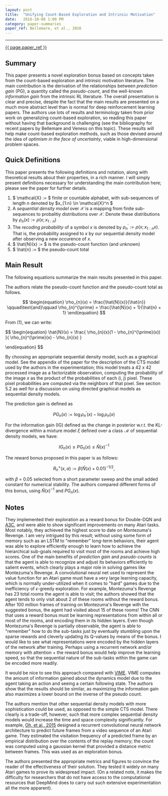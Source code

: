```yaml
---
layout: post
title:	"Unifying Count-Based Exploration and Intrinsic Motivation"
date: 	2016-10-08 1:00 PM
category: paper-summaries
paper_ref: Bellemare, et al., 2016
---
```


<script type="text/javascript" async
  src="https://cdn.mathjax.org/mathjax/latest/MathJax.js?config=TeX-MML-AM_CHTML">
</script>

<script type="text/x-mathjax-config">
MathJax.Hub.Config({
  TeX: { equationNumbers: { autoNumber: "AMS" } },
  tex2jax: {inlineMath: [['$','$'], ['\\(','\\)']]}
});
</script>

---
[{{ page.paper_ref }}](https://arxiv.org/abs/1606.01868)


## Summary

This paper presents a novel exploration bonus based on concepts taken from the count-based exploration and intrinsic motivation literature. The main contribution is the derivation of the relationships between *prediction gain* (PG), a quantity called the *pseudo-count*, and the well-known *information gain* from the intrinsic RL literature. The overall presentation is clear and precise, despite the fact that the main results are presented on a much more abstract level than is normal for deep reinforcement learning papers. The authors use lots of results and terminology taken from prior work on generalizing count-based exploration, so reading this paper without having that background is challenging (see the bibliography for recent papers by Bellemare and Veness on this topic). These results will help make count-based exploration methods, such as those devised around the idea of *optimism in the face of uncertainty*, viable in high-dimensional problem spaces.

## Quick Definitions

This paper presents the following definitions and notation, along with theoretical results about their properties, in a rich manner. I will simply present definitions necessary for understanding the main contribution here; please see the paper for further details. 

1. $ \mathcal{X} := $ finite or countable alphabet, with sub-sequences of length $n$ denoted by $x_{1:n} \in \mathcal{X}^n $
2. A *sequential density model* over $\mathcal{X}$ is a mapping from finite sub-sequences to probalitiy distributions over $\mathcal{X}$. Denote these distributions by $\rho_{n}(x) := \rho(x ; x_{1:n})$
3. The *recoding probability* of a symbol $x$ is denoted by $\rho_{n}^{\prime} := \rho(x ; x_{1:n}x)$. That is, the probability assigned to $x$ by our sequential density model after observing a new occurence of $x$.
4. $ \hat{N}(x) := $ is the pseudo-count function (and unknown)
5. $ \hat{n} := $ the pseudo-count total

## Main Result

The following equations summarize the main results presented in this paper.

The authors relate the pseudo-count function and the pseudo-count total as follows. 

$$
\begin{equation}
\rho_{n}(x) = \frac{\hat{N}(x)}{\hat{n}} \qquad\text{and}\qquad
\rho_{n}^{\prime} = \frac{\hat{N}(x) + 1}{\hat{n} + 1}
\end{equation}
$$

From (1), we can write: 

$$
\begin{equation}
\hat{N}(x) = \frac{
	\rho_{n}(x)(1 - \rho_{n}^{\prime}(x))
}{
	\rho_{n}^{\prime}(x) - \rho_{n}(x)
}

\end{equation}
$$

By choosing an appropriate sequential density model, such as a graphical model. See the appendix of the paper for the description of the CTS model used by the authors in the experimentation; this model treats a 42 x 42 processed image as a factorizable observation, computing the probability of the image $x$ as the product of the probabilities of each (i, j) pixel. These pixel probabilities are computed via the neighbors of that pixel. See section 5.2 as well for a discussion on using directed graphical models as sequential density models. 

The prediction gain is defined as 

$$
\begin{equation}
PG_{n}(x) := \log \rho_{n}^{\prime}(x) - \log \rho_{n}(x)
\end{equation}
$$

For the information gain (IG) defined as the change in posterior w.r.t. the KL-divergence within a mixture model $\xi$ defined over a class $\mathcal{M}$ of sequential density models, we have: 

$$
\begin{equation}
IG_{n}(x) \le PG_{n}(x) \le \hat{N}(x)^{-1}
\end{equation}
$$

The reward bonus proposed in this paper is as follows: 

$$
\begin{equation}
R_{n}^{+}(x, a) := \beta(\hat{N}(x) + 0.01)^{-1/2} ,
\end{equation}
$$

with $\beta$ = 0.05 selected from a short parameter sweep and the small added constant for numerical stability. The authors compared different forms of this bonus, using $\hat{N}(x)^{-1}$ and $PG_{n}(x)$. 

## Notes

They implemented their exploration as a reward bonus for Double-DQN and [A3C](http://pemami4911.github.io/paper-summaries/2016/08/02/A3C.html), and were able to show significant improvements on many Atari tasks. Most notably, they achieved the highest score to date on Montezuma's Revenge. I am very intrigued by this result; without using some form of memory such as an LSTM to "remember" long-term behaviors, their agent was able to explore efficiently enough to learn how to achieve the hierarchical sub-goals required to visit most of the rooms and achieve high scores. One of the main benefits of *prediction gain* and *pseudo-counts* is that the agent is able to recognize and adjust its behaviors efficiently to salient events, which clearly plays a major role in solving games like Montezuma's Revenge. A convolutional neural net used to represent the value function for an Atari game must have a very large learning capacity, which is normally under-utilized when it comes to "hard" games due to the inefficiency of $\epsilon$-greedy exploration. For example, Montezuma's Revenge has 23 total rooms the agent is able to visit; the authors showed that the agent tends to only visit about 2 of these rooms without the reward bonus. After 100 million frames of training on Montezuma's Revenge with the suggested bonus, the agent had visited about 15 of these rooms! The CNN that uses a reward bonus must be learning representations from within all or most of the rooms, and encoding them in its hidden layers. Even though Montezuma's Revenge is partially observable, the agent is able to "remember" how to do the sub-tasks just by eventually stumbling upon the sparse rewards and cleverly updating its Q-values by means of the bonus. I would like to see what representations were encoded by the hidden layers of the network after training. Perhaps using a recurrent network and/or memory with attention + the reward bonus would help improve the learning speed, so that the sequential nature of the sub-tasks within the game can be encoded more readily.
     
It would be nice to see this approach compared with [VIME](http://pemami4911.github.io/paper-summaries/2016/09/04/VIME.html). VIME computes the amount of information gained about the dynamics model due to the agent taking an action and seeing a certain following state. The authors show that the results should be similar, as maximizing the information gain also maximizes a lower bound on the inverse of the pseudo count. 

The authors mention that other sequential density models with more sophistication could be used, as opposed to the simple CTS model. There clearly is a trade-off, however, such that more complex sequential density models would increase the time and space complexity significantly. For example, [Oh, et al., 2015](https://arxiv.org/abs/1507.08750) designed a recurrent convolutional neural network architecture to predict future frames from a video sequence of an Atari game. They estimated the visitation frequency of a predicted frame by an empirical distribution over the contents of the replay memory; the count was computed using a gaussian kernel that provided a distance metric between frames. This was used as an exploration bonus.    

The authors presented the appropriate metrics and figures to convince the reader of the effectiveness of their solution. They tested it widely on many Atari games to prove its widespread impact. (On a related note, it makes the difficulty for researchers that do not have access to the computational resources that DeepMind does to carry out such extensive experimentation all the more apparent).